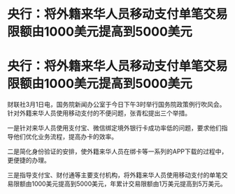 # 央行：将外籍来华人员移动支付单笔交易限额由1000美元提高到5000美元

# 央行：将外籍来华人员移动支付单笔交易限额由1000美元提高到5000美元

财联社3月1日电，国务院新闻办公室于今日下午3时举行国务院政策例行吹风会。针对外籍来华人员使用移动支付的不便问题，张青松提出三个举措。

一是针对来华人员使用支付宝、微信绑定境外银行卡成功率低的问题，要求他们指导他们优化业务流程，提高办卡的效率。

二是简化身份验证的安排，使外籍来华人员在绑卡等一系列的APP下载的过程中，更便捷的办理。

三是指导支付宝、财付通等主要支付机构，将外籍来华人员使用移动支付的单笔交易限额由1000美元提高到5000美元，年累计交易限额由1万美元提高到5万美元。

